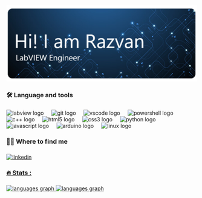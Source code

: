 

<!--
**Grimwargg/Grimwargg** is a ✨ _special_ ✨ repository because its `README.md` (this file) appears on your GitHub profile.

Here are some ideas to get you started:

- 🔭 I’m currently working on ...
- 🌱 I’m currently learning ...
- 👯 I’m looking to collaborate on ...
- 🤔 I’m looking for help with ...
- 💬 Ask me about ...
- 📫 How to reach me: ...
- 😄 Pronouns: ...
- ⚡ Fun fact: ...

## Hi there <img src="https://media.giphy.com/media/hvRJCLFzcasrR4ia7z/giphy.gif" width="30px"/> 👀
👋👀
-->
###
![Header](./banner.png)
###

<h3 align="left">🛠 Language and tools</h3>

###

<!--
source: https://github.com/devicons/devicon
-->
<div align="left">
  <img src="https://cdn.jsdelivr.net/gh/devicons/devicon/icons/labview/labview-original.svg" height="30" alt="labview logo"  />
  <img width="12" />
  <img src="https://cdn.jsdelivr.net/gh/devicons/devicon/icons/git/git-original.svg" height="30" alt="git logo"  />
  <img width="12" /> 
  <img src="https://cdn.jsdelivr.net/gh/devicons/devicon/icons/vscode/vscode-original.svg" height="30" alt="vscode logo"  />
  <img width="12" />   
  <img src="https://cdn.jsdelivr.net/gh/devicons/devicon/icons/powershell/powershell-original.svg" height="30" alt="powershell logo"  />
  <img width="12" />   
  <img src="https://cdn.jsdelivr.net/gh/devicons/devicon/icons/cplusplus/cplusplus-original.svg" height="30" alt="c++ logo"  />
  <img width="12" />  
  <img src="https://cdn.jsdelivr.net/gh/devicons/devicon/icons/html5/html5-original.svg" height="30" alt="html5 logo"  />
  <img width="12" />
  <img src="https://cdn.jsdelivr.net/gh/devicons/devicon/icons/css3/css3-original.svg" height="30" alt="css3 logo"  />
  <img width="12" />
  <img src="https://cdn.jsdelivr.net/gh/devicons/devicon/icons/python/python-original.svg" height="30" alt="python logo"  />
  <img width="12" />
  <img src="https://cdn.jsdelivr.net/gh/devicons/devicon/icons/javascript/javascript-original.svg" height="30" alt="javascript logo"  />
  <img width="12" />
  <img src="https://cdn.jsdelivr.net/gh/devicons/devicon/icons/arduino/arduino-original.svg" height="30" alt="arduino logo"  />
  <img width="12" />
  <img src="https://cdn.jsdelivr.net/gh/devicons/devicon/icons/linux/linux-original.svg" height="30" alt="linux logo"  />
  <img width="12" />
</div>

###

<h3 align="left">👩‍💻  Where to find me</h3>

###

<div align="left">
  <a href="https://www.linkedin.com/in/constantin-razvan-modoianu-16999718a/" target="_blank"><img src="https://img.shields.io/static/v1?message=LinkedIn&logo=linkedin&label=&color=0077B5&logoColor=white&labelColor=&style=for-the-badge" height="25" alt="linkedin"  />
</div>

###

<h3 align="left">🔥  Stats :</h3>

###

<div align="left">
  <img src="https://github-readme-stats.vercel.app/api?username=Grimwargg&locale=en&hide_title=false&show_icons=true&layout=compact&card_width=320&theme=cobalt&hide_border=false" height="150" alt="languages graph"  />
  <img src="https://github-readme-stats.vercel.app/api/top-langs?username=Grimwargg&locale=en&hide_title=false&layout=compact&card_width=320&theme=cobalt&hide_border=false" height="150" alt="languages graph"  />
</div>

###

